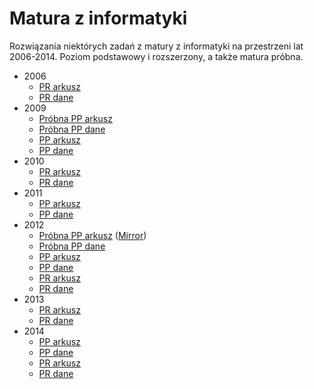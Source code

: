 # Matura z informatyki
Rozwiązania niektórych zadań z matury z informatyki na przestrzeni lat 2006-2014. Poziom podstawowy i rozszerzony, a także matura próbna.

* 2006
  * [PR arkusz](https://cke.gov.pl/images/stories/Matura2006/a2_inform.pdf)
  * [PR dane](https://cke.gov.pl/images/stories/DANE.rar)
* 2009
  * [Próbna PP arkusz](https://www.oke.poznan.pl/pliki/arkusze/matura2009diag/informatyka_PP_II.pdf)
  * [Próbna PP dane](https://web.archive.org/web/20091023024637/http://www.oke.poznan.pl/pliki/arkusze/matura2009diag/Dane_PP.zip)
  * [PP arkusz](https://cke.gov.pl/images/_EGZAMIN_MATURALNY_OD_2015/Arkusze_egzaminacyjne/2009/informatyka/PP_II.pdf)
  * [PP dane](https://cke.gov.pl/images/_EGZAMIN_MATURALNY_OD_2015/Arkusze_egzaminacyjne/2009/informatyka/Dane_pp.rar)
* 2010
  * [PR arkusz](https://cke.gov.pl/images/_EGZAMIN_MATURALNY_OD_2015/Arkusze_egzaminacyjne/2010/Informatyka/pr_ii.pdf)
  * [PR dane](https://cke.gov.pl/images/_EGZAMIN_MATURALNY_OD_2015/Arkusze_egzaminacyjne/2010/Informatyka/Dane_PR.rar)
* 2011
  * [PP arkusz](https://cke.gov.pl/images/_EGZAMIN_MATURALNY_OD_2015/Arkusze_egzaminacyjne/2011/P/inf_pp_2.pdf)
  * [PP dane](https://cke.gov.pl/images/_EGZAMIN_MATURALNY_OD_2015/Arkusze_egzaminacyjne/2011/Dane_PP.rar)
* 2012
  * [Próbna PP arkusz](http://w.vilo.bydgoszcz.pl/mpiekarska/home/matura/kompletne-arkusze/dodatkowe-arkusze/pp_A2_2012.pdf?attredirects=0&d=1) ([Mirror](http://docs.google.com/viewer?a=v&pid=sites&srcid=dmlsby5ieWRnb3N6Y3oucGx8bXBpZWthcnNrYXxneDo3YjNkOTc3MjMzYjQzMDEy))
  * [Próbna PP dane](http://w.vilo.bydgoszcz.pl/mpiekarska/home/matura/kompletne-arkusze/dodatkowe-arkusze/Dane2012PP.zip?attredirects=0&d=1)
  * [PP arkusz](https://cke.gov.pl/images/_EGZAMIN_MATURALNY_OD_2015/Arkusze_egzaminacyjne/2012/maj/infor/a2_pp.pdf)
  * [PP dane](https://cke.gov.pl/images/_EGZAMIN_MATURALNY_OD_2015/Arkusze_egzaminacyjne/2012/maj/infor/Dane_PP.rar)
  * [PR arkusz](https://cke.gov.pl/images/_EGZAMIN_MATURALNY_OD_2015/Arkusze_egzaminacyjne/2012/maj/infor/a2_pr.pdf)
  * [PR dane](https://cke.gov.pl/images/_EGZAMIN_MATURALNY_OD_2015/Arkusze_egzaminacyjne/2012/maj/infor/Dane_PR.rar)
* 2013
  * [PR arkusz](https://cke.gov.pl/images/_EGZAMIN_MATURALNY_OD_2015/Arkusze_egzaminacyjne/2013/informatyka_PR_2.pdf)
  * [PR dane](https://cke.gov.pl/images/_EGZAMIN_MATURALNY_OD_2015/Arkusze_egzaminacyjne/2013/Dane_PR.rar)
* 2014
  * [PP arkusz](https://cke.gov.pl/images/files/matura/arkusze_2014/informatyka_PP_2_A1.pdf)
  * [PP dane](https://cke.gov.pl/images/files/matura/arkusze_2014/dane_PP.rar)
  * [PR arkusz](https://cke.gov.pl/images/files/matura/arkusze_2014/informatyka_PR_2_A1.pdf)
  * [PR dane](https://cke.gov.pl/images/files/matura/arkusze_2014/dane_PR.rar)
